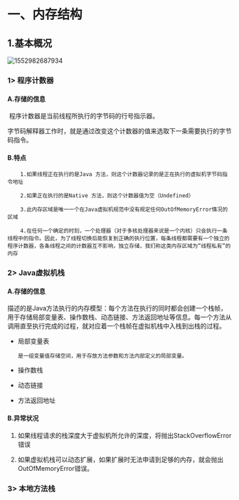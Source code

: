 # 一、内存结构

## 1.基本概况

![1552982687934](C:\Users\d007l\AppData\Roaming\Typora\typora-user-images\1552982687934.png)

### 1> 程序计数器

#### A.存储的信息

​	程序计数器是当前线程所执行的字节码的行号指示器。

​	字节码解释器工作时，就是通过改变这个计数器的值来选取下一条需要执行的字节码指令。

#### B.特点

```
    1.如果线程正在执行的是Java 方法，则这个计数器记录的是正在执行的虚拟机字节码指令地址

    2.如果正在执行的是Native 方法，则这个计数器值为空（Undefined）

    3.此内存区域是唯一一个在Java虚拟机规范中没有规定任何OutOfMemoryError情况的区域
    
    4.在任何一个确定的时刻，一个处理器（对于多核处理器来说是一个内核）只会执行一条线程中的指令。因此，为了线程切换后能恢复到正确的执行位置，每条线程都需要有一个独立的程序计数器，各条线程之间的计数器互不影响，独立存储，我们称这类内存区域为“线程私有”的内存
```

### 2> Java虚拟机栈

#### A.存储的信息

​	描述的是Java方法执行的内存模型：每个方法在执行的同时都会创建一个栈帧，用于存储局部变量表、操作数栈、动态链接、方法返回地址等信息。每一个方法从调用直至执行完成的过程，就对应着一个栈帧在虚拟机栈中入栈到出栈的过程。

- 局部变量表

  ```
  是一组变量值存储空间，用于存放方法参数和方法内部定义的局部变量。
  ```

- 操作数栈

- 动态链接

- 方法返回地址

#### B.异常状况

1. 如果线程请求的栈深度大于虚拟机所允许的深度，将抛出StackOverflowError错误

2. 如果虚拟机栈可以动态扩展，如果扩展时无法申请到足够的内存，就会抛出OutOfMemoryError错误。

### 3> 本地方法栈


